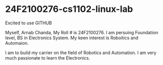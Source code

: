 # 24F2100276-cs1102-linux-lab
Excited to use GITHUB

Myself, Arnab Chanda, My Roll # is 24F2100276. I am persuing Foundation level, BS in Electronics System. My keen interest is Roboitics and Automaion.

I am to build my carrier on the field of Robotics and Automation. I am very much passionate to learn the Electronics. 
